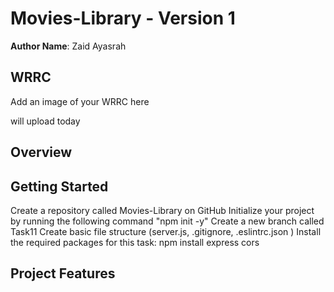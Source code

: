 # Movies-Library - Version 1

**Author Name**: Zaid Ayasrah

## WRRC
Add an image of your WRRC here

will upload today

## Overview

## Getting Started
Create a repository called Movies-Library on GitHub
Initialize your project by running the following command "npm init -y"
Create a new branch called Task11
Create basic file structure (server.js, .gitignore, .eslintrc.json )
Install the required packages for this task: npm install express cors

## Project Features
<!-- What are the features included in you app -->